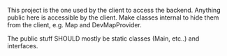 This project is the one used by the client to access the backend. Anything public here is accessible by the client. Make classes internal to hide them
from the client, e.g. Map and DevMapProvider.

The public stuff SHOULD mostly be static classes (Main, etc..) and interfaces.
